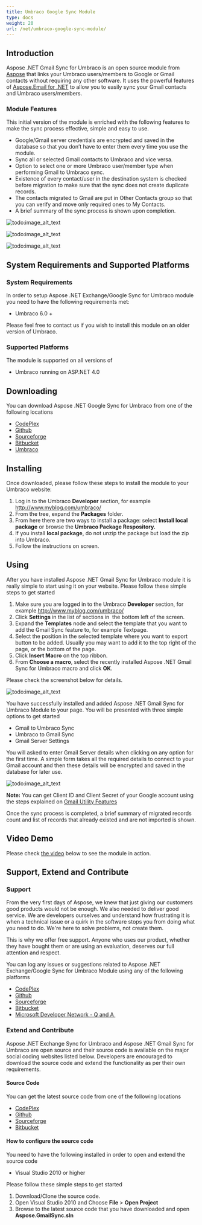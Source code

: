 ```yaml
---
title: Umbraco Google Sync Module
type: docs
weight: 20
url: /net/umbraco-google-sync-module/
---
```



## **Introduction**
Aspose .NET Gmail Sync for Umbraco is an open source module from [Aspose](http://www.aspose.com/) that links your Umbraco users/members to Google or Gmail contacts without requiring any other software. It uses the powerful features of [Aspose.Email for .NET](http://www.aspose.com/.net/email-component.aspx) to allow you to easily sync your Gmail contacts and Umbraco users/members.
### **Module Features**
This initial version of the module is enriched with the following features to make the sync process effective, simple and easy to use.

- Google/Gmail server credentials are encrypted and saved in the database so that you don’t have to enter them every time you use the module.
- Sync all or selected Gmail contacts to Umbraco and vice versa.
- Option to select one or more Umbraco user/member type when performing Gmail to Umbraco sync.
- Existence of every contact/user in the destination system is checked before migration to make sure that the sync does not create duplicate records.
- The contacts migrated to Gmail are put in Other Contacts group so that you can verify and move only required ones to My Contacts.
- A brief summary of the sync process is shown upon completion.

![todo:image_alt_text](http://www.aspose.com/blogs/wp-content/uploads/2014/11/Aspose-.NET-Gmail-Sync-for-Umbraco.png)

![todo:image_alt_text](http://www.aspose.com/blogs/wp-content/uploads/2014/11/Gmail-to-Umbraco-Sync.png)

![todo:image_alt_text](http://www.aspose.com/blogs/wp-content/uploads/2014/11/Umbraco-to-Gmail-Sync.png)
## **System Requirements and Supported Platforms**
### **System Requirements**
In order to setup Aspose .NET Exchange/Google Sync for Umbraco module you need to have the following requirements met:

- Umbraco 6.0 +

Please feel free to contact us if you wish to install this module on an older version of Umbraco.
### **Supported Platforms**
The module is supported on all versions of

- Umbraco running on ASP.NET 4.0
## **Downloading**
You can download Aspose .NET Google Sync for Umbraco from one of the following locations

- [CodePlex ](https://asposeumbraco.codeplex.com/releases)
- [Github ](https://github.com/asposemarketplace/Aspose_for_Umbraco/releases)
- [Sourceforge ](https://sourceforge.net/projects/asposeumbraco/files/)
- [Bitbucket ](https://bitbucket.org/asposemarketplace/aspose-for-umbraco/downloads)
- [Umbraco ](https://our.umbraco.org/projects/website-utilities/sync-umbraco-users-and-members-with-google-contacts-using-aspose-net-gmail-sync-for-umbraco)
## **Installing**
Once downloaded, please follow these steps to install the module to your Umbraco website:

1. Log in to the Umbraco **Developer** section, for example <http://www.myblog.com/umbraco/>
1. From the tree, expand the **Packages** folder.
1. From here there are two ways to install a package: select **Install local package** or browse the **Umbraco Package Respository.**
1. If you install **local package**, do not unzip the package but load the zip into Umbraco.
1. Follow the instructions on screen.
## **Using**
After you have installed Aspose .NET Gmail Sync for Umbraco module it is really simple to start using it on your website. Please follow these simple steps to get started

1. Make sure you are logged in to the Umbraco **Developer** section, for example <http://www.myblog.com/umbraco/>
1. Click **Settings** in the list of sections in  the bottom left of the screen.
1. Expand the **Templates** node and select the template that you want to add the Gmail Sync feature to, for example Textpage.
1. Select the position in the selected template where you want to export button to be added. Usually you may want to add it to the top right of the page, or the bottom of the page.
1. Click **Insert Macro** on the top ribbon.
1. From **Choose a macro**, select the recently installed Aspose .NET Gmail Sync for Umbraco macro and click **OK**.

Please check the screenshot below for details.

![todo:image_alt_text](http://www.aspose.com/blogs/wp-content/uploads/2014/11/How-to-use-Aspose-.NET-Gmail-Sync-for-Umbraco.png)

You have successfully installed and added Aspose .NET Gmail Sync for Umbraco Module to your page. You will be presented with three simple options to get started

- Gmail to Umbraco Sync
- Umbraco to Gmail Sync
- Gmail Server Settings

You will asked to enter Gmail Server details when clicking on any option for the first time. A simple form takes all the required details to connect to your Gmail account and then these details will be encrypted and saved in the database for later use.

![todo:image_alt_text](http://www.aspose.com/blogs/wp-content/uploads/2014/11/Gmail-server-details.png)

**Note:** You can get Client ID and Client Secret of your Google account using the steps explained on [Gmail Utility Features](/email/net/gmail-utility-features)

Once the sync process is completed, a brief summary of migrated records count and list of records that already existed and are not imported is shown.
## **Video Demo**
Please check [the video](https://www.youtube.com/watch?v=A3RoXFpge9M) below to see the module in action.
## **Support, Extend and Contribute**
### **Support**
From the very first days of Aspose, we knew that just giving our customers good products would not be enough. We also needed to deliver good service. We are developers ourselves and understand how frustrating it is when a technical issue or a quirk in the software stops you from doing what you need to do. We're here to solve problems, not create them.

This is why we offer free support. Anyone who uses our product, whether they have bought them or are using an evaluation, deserves our full attention and respect.

You can log any issues or suggestions related to Aspose .NET Exchange/Google Sync for Umbraco Module using any of the following platforms

- [CodePlex ](https://asposeumbraco.codeplex.com/workitem/list/basic)
- [Github ](https://github.com/asposemarketplace/Aspose_for_Umbraco/issues)
- [Sourceforge ](https://sourceforge.net/p/asposeumbraco/tickets/?source=navbar)
- [Bitbucket ](https://bitbucket.org/asposemarketplace/aspose-for-umbraco/issues?status=new&status=open)
- [Microsoft Developer Network - Q and A ](https://code.msdn.microsoft.com/Sync-Umbraco-Users-and-dc8086fa/view/Discussions#content)
### **Extend and Contribute**
Aspose .NET Exchange Sync for Umbraco and Aspose .NET Gmail Sync for Umbraco are open source and their source code is available on the major social coding websites listed below. Developers are encouraged to download the source code and extend the functionality as per their own requirements.
#### **Source Code**
You can get the latest source code from one of the following locations

- [CodePlex ](https://asposeumbraco.codeplex.com/SourceControl/latest)
- [Github ](https://github.com/asposemarketplace/Aspose_for_Umbraco)
- [Sourceforge ](https://sourceforge.net/p/asposeumbraco/code/ci/master/tree/)
- [Bitbucket ](https://bitbucket.org/asposemarketplace/aspose-for-umbraco/src)
#### **How to configure the source code**
You need to have the following installed in order to open and extend the source code

- Visual Studio 2010 or higher

Please follow these simple steps to get started

1. Download/Clone the source code.
1. Open Visual Studio 2010 and Choose **File** > **Open Project**
1. Browse to the latest source code that you have downloaded and open **Aspose.GmailSync.sln**
